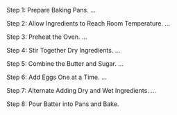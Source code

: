 Step 1: Prepare Baking Pans. ...

Step 2: Allow Ingredients to Reach Room Temperature. ...

Step 3: Preheat the Oven. ...

Step 4: Stir Together Dry Ingredients. ...

Step 5: Combine the Butter and Sugar. ...

Step 6: Add Eggs One at a Time. ...

Step 7: Alternate Adding Dry and Wet Ingredients. ...

Step 8: Pour Batter into Pans and Bake.